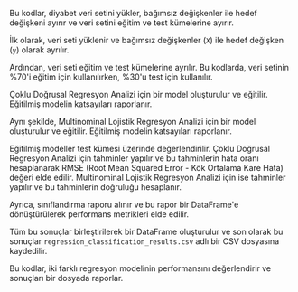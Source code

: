 Bu kodlar, diyabet veri setini yükler, bağımsız değişkenler ile hedef değişkeni ayırır ve veri setini eğitim ve test kümelerine ayırır.

İlk olarak, veri seti yüklenir ve bağımsız değişkenler (`X`) ile hedef değişken (`y`) olarak ayrılır.

Ardından, veri seti eğitim ve test kümelerine ayrılır. Bu kodlarda, veri setinin %70'i eğitim için kullanılırken, %30'u test için kullanılır.

Çoklu Doğrusal Regresyon Analizi için bir model oluşturulur ve eğitilir. Eğitilmiş modelin katsayıları raporlanır.

Aynı şekilde, Multinominal Lojistik Regresyon Analizi için bir model oluşturulur ve eğitilir. Eğitilmiş modelin katsayıları raporlanır.

Eğitilmiş modeller test kümesi üzerinde değerlendirilir. Çoklu Doğrusal Regresyon Analizi için tahminler yapılır ve bu tahminlerin hata oranı hesaplanarak RMSE (Root Mean Squared Error - Kök Ortalama Kare Hata) değeri elde edilir. Multinominal Lojistik Regresyon Analizi için ise tahminler yapılır ve bu tahminlerin doğruluğu hesaplanır.

Ayrıca, sınıflandırma raporu alınır ve bu rapor bir DataFrame'e dönüştürülerek performans metrikleri elde edilir.

Tüm bu sonuçlar birleştirilerek bir DataFrame oluşturulur ve son olarak bu sonuçlar `regression_classification_results.csv` adlı bir CSV dosyasına kaydedilir.

Bu kodlar, iki farklı regresyon modelinin performansını değerlendirir ve sonuçları bir dosyada raporlar.
